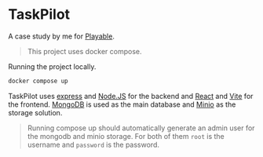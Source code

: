 # TaskPilot

A case study by me for [Playable](https://playable.com/).

> This project uses docker compose.

Running the project locally.

```bash
docker compose up
```

TaskPilot uses [express](https://expressjs.com/) and [Node.JS](https://nodejs.org/en) for the backend and [React](https://react.dev/) and [Vite](https://vite.dev/) for the frontend. [MongoDB](https://www.mongodb.com/) is used as the main database and [Minio](https://min.io/) as the storage solution.

> Running compose up should automatically generate an admin user for the mongodb and minio storage. For both of them `root` is the username and `password` is the password.
